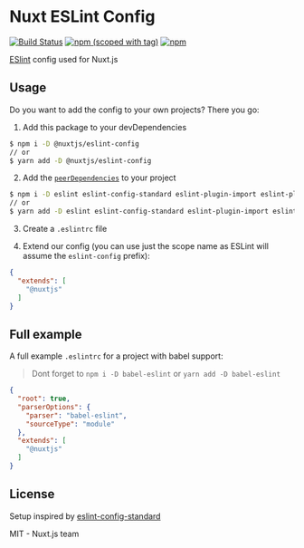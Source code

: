 # Nuxt ESLint Config

[![Build Status](https://travis-ci.org/nuxt/eslint-config.svg?branch=master)](https://travis-ci.org/nuxt/eslint-config)
[![npm (scoped with tag)](https://img.shields.io/npm/v/@nuxtjs/eslint-config/latest.svg?style=flat-square)](https://npmjs.com/package/@nuxtjs/eslint-config)
[![npm](https://img.shields.io/npm/dt/@nuxtjs/eslint-config.svg?style=flat-square)](https://npmjs.com/package/@nuxtjs/eslint-config)

[ESlint](https://eslint.org/) config used for Nuxt.js

## Usage

Do you want to add the config to your own projects? There you go:

1. Add this package to your devDependencies
```bash
$ npm i -D @nuxtjs/eslint-config
// or
$ yarn add -D @nuxtjs/eslint-config
```
2. Add the [`peerDependencies`](./package.json) to your project

```bash
$ npm i -D eslint eslint-config-standard eslint-plugin-import eslint-plugin-jest eslint-plugin-node eslint-plugin-promise eslint-plugin-standard eslint-plugin-vue
// or
$ yarn add -D eslint eslint-config-standard eslint-plugin-import eslint-plugin-jest eslint-plugin-node eslint-plugin-promise eslint-plugin-standard eslint-plugin-vue
```

3. Create a `.eslintrc` file

4. Extend our config (you can use just the scope name as ESLint will assume the `eslint-config` prefix):

```json
{
  "extends": [
    "@nuxtjs"
  ]
}
```

## Full example

A full example `.eslintrc` for a project with babel support:
> Dont forget to `npm i -D babel-eslint` or `yarn add -D babel-eslint`

```json
{
  "root": true,
  "parserOptions": {
    "parser": "babel-eslint",
    "sourceType": "module"
  },
  "extends": [
    "@nuxtjs"
  ]
}
```

## License

Setup inspired by [eslint-config-standard](https://github.com/standard/eslint-config-standard)

MIT - Nuxt.js team
